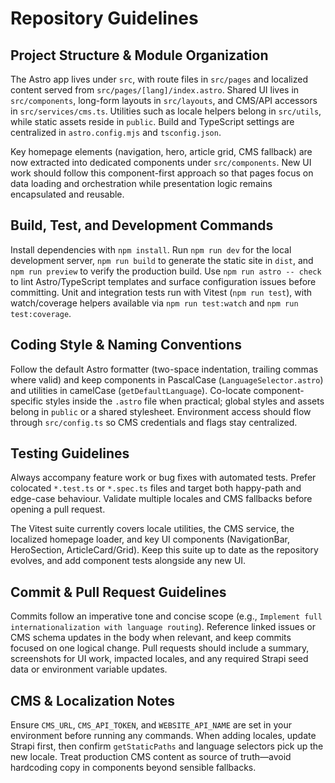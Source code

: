 # Repository Guidelines

## Project Structure & Module Organization
The Astro app lives under `src`, with route files in `src/pages` and localized content served from `src/pages/[lang]/index.astro`. Shared UI lives in `src/components`, long-form layouts in `src/layouts`, and CMS/API accessors in `src/services/cms.ts`. Utilities such as locale helpers belong in `src/utils`, while static assets reside in `public`. Build and TypeScript settings are centralized in `astro.config.mjs` and `tsconfig.json`.

Key homepage elements (navigation, hero, article grid, CMS fallback) are now extracted into dedicated components under `src/components`. New UI work should follow this component-first approach so that pages focus on data loading and orchestration while presentation logic remains encapsulated and reusable.

## Build, Test, and Development Commands
Install dependencies with `npm install`. Run `npm run dev` for the local development server, `npm run build` to generate the static site in `dist`, and `npm run preview` to verify the production build. Use `npm run astro -- check` to lint Astro/TypeScript templates and surface configuration issues before committing.
Unit and integration tests run with Vitest (`npm run test`), with watch/coverage helpers available via `npm run test:watch` and `npm run test:coverage`.

## Coding Style & Naming Conventions
Follow the default Astro formatter (two-space indentation, trailing commas where valid) and keep components in PascalCase (`LanguageSelector.astro`) and utilities in camelCase (`getDefaultLanguage`). Co-locate component-specific styles inside the `.astro` file when practical; global styles and assets belong in `public` or a shared stylesheet. Environment access should flow through `src/config.ts` so CMS credentials and flags stay centralized.

## Testing Guidelines
Always accompany feature work or bug fixes with automated tests. Prefer colocated `*.test.ts` or `*.spec.ts` files and target both happy-path and edge-case behaviour. Validate multiple locales and CMS fallbacks before opening a pull request.

The Vitest suite currently covers locale utilities, the CMS service, the localized homepage loader, and key UI components (NavigationBar, HeroSection, ArticleCard/Grid). Keep this suite up to date as the repository evolves, and add component tests alongside any new UI.

## Commit & Pull Request Guidelines
Commits follow an imperative tone and concise scope (e.g., `Implement full internationalization with language routing`). Reference linked issues or CMS schema updates in the body when relevant, and keep commits focused on one logical change. Pull requests should include a summary, screenshots for UI work, impacted locales, and any required Strapi seed data or environment variable updates.

## CMS & Localization Notes
Ensure `CMS_URL`, `CMS_API_TOKEN`, and `WEBSITE_API_NAME` are set in your environment before running any commands. When adding locales, update Strapi first, then confirm `getStaticPaths` and language selectors pick up the new locale. Treat production CMS content as source of truth—avoid hardcoding copy in components beyond sensible fallbacks.
